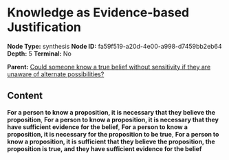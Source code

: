 # Knowledge as Evidence-based Justification

**Node Type:** synthesis
**Node ID:** fa59f519-a20d-4e00-a998-d7459bb2eb64
**Depth:** 5
**Terminal:** No

**Parent:** [Could someone know a true belief without sensitivity if they are unaware of alternate possibilities?](could-someone-know-a-true-belief-without-sensitivity-if-they-are-unaware-of-alternate-possibilities-antithesis-a4523c93-44c6-471c-b1c5-e1c3570a13db.md)

## Content

**For a person to know a proposition, it is necessary that they believe the proposition**, **For a person to know a proposition, it is necessary that they have sufficient evidence for the belief**, **For a person to know a proposition, it is necessary for the proposition to be true**, **For a person to know a proposition, it is sufficient that they believe the proposition, the proposition is true, and they have sufficient evidence for the belief**
